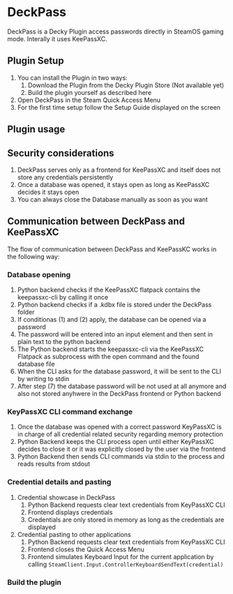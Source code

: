 # DeckPass
DeckPass is a Decky Plugin access passwords directly in SteamOS gaming mode.
Interally it uses KeePassXC.

## Plugin Setup
1. You can install the Plugin in two ways:
    1. Download the Plugin from the Decky Plugin Store (Not available yet)
    2. Build the plugin yourself as described here
2. Open DeckPass in the Steam Quick Access Menu
3. For the first time setup follow the Setup Guide displayed on the screen

## Plugin usage

## Security considerations
1. DeckPass serves only as a frontend for KeePassXC and itself does not store any credentials persistently
2. Once a database was opened, it stays open as long as KeePassXC decides it stays open
3. You can always close the Database manually as soon as you want

## Communication between DeckPass and KeePassXC
The flow of communication between DeckPass and KeePassKC works in the following way:

### Database opening
1. Python backend checks if the KeePassXC flatpack contains the keepassxc-cli by calling it once
2. Python backend checks if a .kdbx file is stored under the DeckPass folder
3. If conditionas (1) and (2) apply, the database can be opened via a password
4. The password will be entered into an input element and then sent in plain text to the python backend
5. The Python backend starts the keepassxc-cli via the KeePassXC Flatpack as subprocess with the open command and the found database file
6. When the CLI asks for the database password, it will be sent to the CLI by writing to stdin
7. After step (7) the database password will be not used at all anymore and also not stored anyhwere in the DeckPass frontend or Python backend

### KeyPassXC CLI command exchange
1. Once the database was opened with a correct password KeyPassXC is in charge of all credential related security regarding memory protection
2. Python Backend keeps the CLI process open until either KeyPassXC decides to close it or it was explicitly closed by the user via the frontend
3. Python Backend then sends CLI commands via stdin to the process and reads results from stdout

### Credential details and pasting
1. Credential showcase in DeckPass
    1. Python Backend requests clear text credentials from KeyPassXC CLI
    2. Frontend displays credentials
    3. Credentials are only stored in memory as long as the credentials are displayed
2. Credential pasting to other applications
    1. Python Backend requests clear text credentials from KeyPassXC CLI
    2. Frontend closes the Quick Access Menu
    3. Frontend simulates Keyboard Input for the current application by calling `SteamClient.Input.ControllerKeyboardSendText(credential)`

### Build the plugin